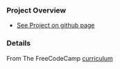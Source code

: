 ### Project Overview
- [See Project on github page](https://herolenk.github.io/teslaTributePage/)

### Details
From The FreeCodeCamp [curriculum](https://www.freecodecamp.org/challenges/build-a-tribute-page)

